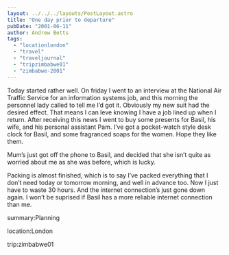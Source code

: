 ```yaml
---
layout: ../../../layouts/PostLayout.astro
title: "One day prior to departure"
pubDate: "2001-06-11"
author: Andrew Betts
tags: 
  - "locationlondon"
  - "travel"
  - "traveljournal"
  - "tripzimbabwe01"
  - "zimbabwe-2001"
---
```


Today started rather well. On friday I went to an interview at the National Air Traffic Service for an information systems job, and this morning the personnel lady called to tell me I’d got it. Obviously my new suit had the desired effect. That means I can leve knowing I have a job lined up when I return. After receiving this news I went to buy some presents for Basil, his wife, and his personal assistant Pam. I’ve got a pocket-watch style desk clock for Basil, and some fragranced soaps for the women. Hope they like them.

Mum’s just got off the phone to Basil, and decided that she isn’t quite as worried about me as she was before, which is lucky.

Packing is almost finished, which is to say I’ve packed everything that I don’t need today or tomorrow morning, and well in advance too. Now I just have to waste 30 hours. And the internet connection’s just gone down again. I won’t be suprised if Basil has a more reliable internet connection than me.

summary:Planning

location:London

trip:zimbabwe01
